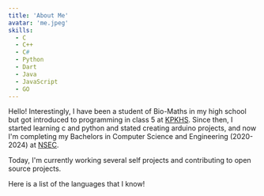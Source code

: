 ```yaml
---
title: 'About Me'
avatar: 'me.jpeg'
skills:
  - C
  - C++
  - C#
  - Python
  - Dart
  - Java
  - JavaScript
  - GO
---
```


Hello! Interestingly, I have been a student of Bio-Maths in my high school but got introduced to programming in class 5 at [KPKHS](https://m.facebook.com/kpkhs). Since then, I started learning c and python and stated creating arduino projects, and now I'm completing my Bachelors in Computer Science and Engineering (2020-2024) at [NSEC](https://nsec.ac.in).

Today, I'm currently working several self projects and contributing to open source projects.

Here is a list of the languages that I know!
